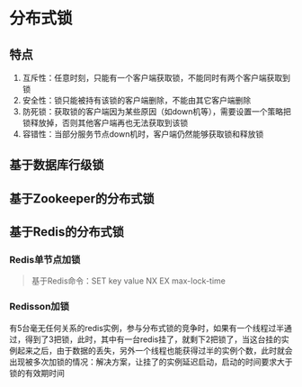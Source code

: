 # 分布式锁

## 特点

1. 互斥性：任意时刻，只能有一个客户端获取锁，不能同时有两个客户端获取到锁
2. 安全性：锁只能被持有该锁的客户端删除，不能由其它客户端删除
3. 防死锁：获取锁的客户端因为某些原因（如down机等），需要设置一个策略把锁释放掉，否则其他客户端再也无法获取到该锁
4. 容错性：当部分服务节点down机时，客户端仍然能够获取锁和释放锁

## 基于数据库行级锁



## 基于Zookeeper的分布式锁



## 基于Redis的分布式锁

### Redis单节点加锁

> 基于Redis命令：SET key value NX EX max-lock-time





### Redisson加锁

有5台毫无任何关系的redis实例，参与分布式锁的竞争时，如果有一个线程过半通过，得到了3把锁，此时，其中有一台redis挂了，就剩下2把锁了，当这台挂的实例起来之后，由于数据的丢失，另外一个线程也能获得过半的实例个数，此时就会出现被多次加锁的情况：解决方案，让挂了的实例延迟启动，启动的时间要求大于锁的有效期时间

